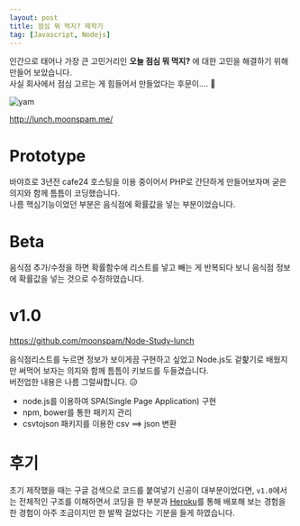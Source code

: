 ```yaml
---
layout: post
title: 점심 뭐 먹지? 제작기
tag: [Javascript, Nodejs]
---
```


인간으로 태어나 가장 큰 고민거리인 **오늘 점심 뭐 먹지?** 에 대한 고민을 해결하기 위해 만들어 보았습니다.  
사실 회사에서 점심 고르는 게 힘들어서 만들었다는 후문이…. 🤣

![yam](https://media.giphy.com/media/l0HlDgg6jypfnVejC/giphy.gif)

http://lunch.moonspam.me/

# Prototype
바야흐로 3년전 cafe24 호스팅을 이용 중이어서 PHP로 간단하게 만들어보자며 굳은 의지와 함께 틈틈이 코딩했습니다.  
나름 핵심기능이었던 부분은 음식점에 확률값을 넣는 부분이었습니다.

<script src="https://gist.github.com/moonspam/42f33b4a8f7bd460c50d6c96f3521a29.js"></script>

# Beta

음식점 추가/수정을 하면 확률함수에 리스트를 넣고 빼는 게 반복되다 보니 음식점 정보에 확률값을 넣는 것으로 수정하였습니다.

<script src="https://gist.github.com/moonspam/5263650354b222dde079959c7726f7f3.js"></script>

# v1.0

https://github.com/moonspam/Node-Study-lunch

음식점리스트를 누르면 정보가 보이게끔 구현하고 싶었고 Node.js도 겉핥기로 배웠지만 써먹어 보자는 의지와 함께 틈틈이 키보드를 두들겼습니다.  
버전업한 내용은 나름 그럴싸합니다. 😥

- node.js를 이용하여 SPA(Single Page Application) 구현
- npm, bower를 통한 패키지 관리
- csvtojson 패키지를 이용한 csv ==> json 변환

# 후기
초기 제작했을 때는 구글 검색으로 코드를 붙여넣기 신공이 대부분이었다면, `v1.0`에서는 전체적인 구조를 이해하면서 코딩을 한 부분과 [Heroku](https://www.heroku.com/)를 통해 배포해 보는 경험을 한 경험이 아주 조금이지만 한 발짝 걸었다는 기분을 들게 하였습니다.
